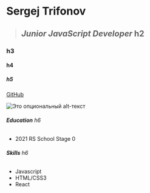 # Sergej Trifonov
>## _Junior JavaScript Developer_ h2
### h3
#### h4
##### h5

[GitHub](https://outrullers.github.io)

![Это опциональный alt-текст](/assets/images/markdown/markdown.png)

###### **Education** h6
* 2021 RS School Stage 0 

###### **Skills** h6
* Javascript
* HTML/CSS3
* React